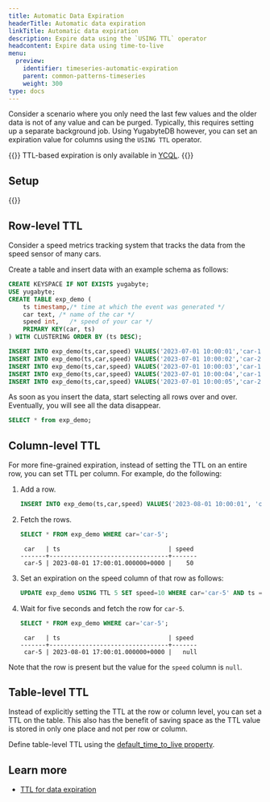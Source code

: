 ```yaml
---
title: Automatic Data Expiration
headerTitle: Automatic data expiration
linkTitle: Automatic data expiration
description: Expire data using the `USING TTL` operator
headcontent: Expire data using time-to-live
menu:
  preview:
    identifier: timeseries-automatic-expiration
    parent: common-patterns-timeseries
    weight: 300
type: docs
---
```


Consider a scenario where you only need the last few values and the older data is not of any value and can be purged. Typically, this requires setting up a separate background job. Using YugabyteDB however, you can set an expiration value for columns using the `USING TTL` operator.

{{<note title="Note">}}
TTL-based expiration is only available in [YCQL](../../../../api/ycql/).
{{</note>}}

## Setup

{{<cluster-setup-tabs>}}

## Row-level TTL

Consider a speed metrics tracking system that tracks the data from the speed sensor of many cars.

Create a table and insert data with an example schema as follows:

```sql
CREATE KEYSPACE IF NOT EXISTS yugabyte;
USE yugabyte;
CREATE TABLE exp_demo (
    ts timestamp,/* time at which the event was generated */
    car text, /* name of the car */
    speed int,   /* speed of your car */
    PRIMARY KEY(car, ts)
) WITH CLUSTERING ORDER BY (ts DESC);
```

```sql
INSERT INTO exp_demo(ts,car,speed) VALUES('2023-07-01 10:00:01','car-1',50) USING TTL 10;
INSERT INTO exp_demo(ts,car,speed) VALUES('2023-07-01 10:00:02','car-2',25) USING TTL 15;
INSERT INTO exp_demo(ts,car,speed) VALUES('2023-07-01 10:00:03','car-1',39) USING TTL 15;
INSERT INTO exp_demo(ts,car,speed) VALUES('2023-07-01 10:00:04','car-1',49) USING TTL 20;
INSERT INTO exp_demo(ts,car,speed) VALUES('2023-07-01 10:00:05','car-2', 3) USING TTL 25;
```

As soon as you insert the data, start selecting all rows over and over. Eventually, you will see all the data disappear.

```sql
SELECT * from exp_demo;
```

## Column-level TTL

For more fine-grained expiration, instead of setting the TTL on an entire row, you can set TTL per column. For example, do the following:

1. Add a row.

    ```sql
    INSERT INTO exp_demo(ts,car,speed) VALUES('2023-08-01 10:00:01', 'car-5', 50);
    ```

1. Fetch the rows.

    ```sql
    SELECT * FROM exp_demo WHERE car='car-5';
    ```

    ```output
     car   | ts                              | speed
    -------+---------------------------------+-------
     car-5 | 2023-08-01 17:00:01.000000+0000 |    50
    ```

1. Set an expiration on the speed column of that row as follows:

    ```sql
    UPDATE exp_demo USING TTL 5 SET speed=10 WHERE car='car-5' AND ts ='2023-08-01 10:00:01';
    ```

1. Wait for five seconds and fetch the row for `car-5`.

    ```sql
    SELECT * FROM exp_demo WHERE car='car-5';
    ```

    ```output
     car   | ts                              | speed
    -------+---------------------------------+-------
     car-5 | 2023-08-01 17:00:01.000000+0000 |   null
    ```

Note that the row is present but the value for the `speed` column is `null`.

## Table-level TTL

Instead of explicitly setting the TTL at the row or column level, you can set a TTL on the table. This also has the benefit of saving space as the TTL value is stored in only one place and not per row or column.

Define table-level TTL using the [default_time_to_live property](../../../../api/ycql/ddl_create_table/#table-properties-1).

## Learn more

- [TTL for data expiration](../../../learn/ttl-data-expiration-ycql/)